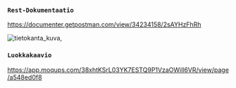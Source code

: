 

### `Rest-Dokumentaatio`
https://documenter.getpostman.com/view/34234158/2sAYHzFhRh


![tietokanta_kuva,](https://github.com/user-attachments/assets/e48e05b7-8a1e-419e-8163-9faeefbe1919)





### `Luokkakaavio`
https://app.moqups.com/38xhtKSrL03YK7ESTQ9P1VzaOWill6VR/view/page/a548ed0f8
